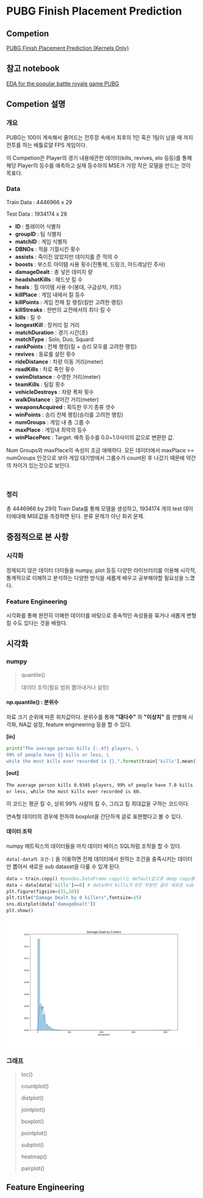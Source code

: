 # PUBG Finish Placement Prediction

## Competion

[PUBG Finish Placement Prediction (Kernels Only)](https://www.kaggle.com/c/pubg-finish-placement-prediction)

## 참고 notebook

[EDA for the popular battle royale game PUBG](https://www.kaggle.com/deffro/eda-is-fun)

## Competion 설명

### 개요

PUBG는 100이 계속해서 줄어드는 전투장 속에서 최후의 1인 혹은 1팀이 남을 때 까지 전투를 하는 배틀로얄 FPS 게임이다.  

이 Competion은 Player의 경기 내용에관한 데이터(kills, revives, elo 등등)를 통해 해당 Player의 등수를 예측하고 실제 등수와의 MSE가 가장 작은 모델을 만드는 것이 목표다.

### Data

Train Data : 4446966 x 29    

Test Data : 1934174 x 28  

* **ID** : 플레이어 식별자
* **groupID** : 팀 식별자
* **matchID** : 게임 식별자
* **DBNOs** : 적을 기절시킨 횟수
* **assists** : 죽이진 않았지만 데미지를 준 적의 수
* **boosts** : 부스트 아이템 사용 횟수(진통제, 드링크, 아드레날린 주사)
* **damageDealt** : 총 넣은 데미지 량
* **headshotKills** : 헤드샷 킬 수
* **heals** : 힐 아이템 사용 수(붕대, 구급상자, 키트)
* **killPlace** : 게임 내에서 킬 등수
* **killPoints** : 게임 전체 킬 랭킹(킬만 고려한 랭킹)
* **killStreaks** : 한번의 교전에서의 최다 킬 수
* **kills** : 킬 수
* **longestKill** : 장커리 킬 거리
* **matchDuration** : 경기 시간(초)
* **matchType** : Solo, Duo, Squard
* **rankPoints** : 전체 랭킹(킬 + 승리 모두를 고려한 랭킹)
* **revives** : 동료를 살린 횟수
* **rideDistance** : 차량 이동 거리(meter)
* **roadKills** : 차로 죽인 횟수
* **swimDistance** : 수영한 거리(meter)
* **teamKills** : 팀킬 횟수
* **vehicleDestroys** : 차량 폭파 횟수
* **walkDistance** : 걸어간 거리(meter)
* **weaponsAcquired** : 획득한 무기 종류 갯수
* **winPoints** : 승리 전체 랭킹(승리를 고려한 랭킹)
* **numGroups** : 게임 내 총 그룹 수
* **maxPlace** : 게임내 최악의 등수
* **winPlacePerc** :  Target. 예측 등수를 0.0~1.0사이의 값으로 변환한 값.

Num Groups와 maxPlace의 속성이 조금 애매하다. 모든 데이터에서 maxPlace >= numGroups 인것으로 보아 게임 대기방에서 그룹수가 count된 후 나갔기 때문에 약간의 차이가 있는것으로 보인다.  

</br>

### 정리

총 4446966 by 29의 Train Data를 통해 모델을 생성하고, 1934174 개의 test 데이터에대해 MSE값을 측정하면 된다.  분류 문제가 아닌 회귀 문제.



## 중점적으로 본 사항

### 시각화

정제되지 않은 데이터 더미들을 numpy, plot 등등 다양한 라이브러리를 이용해 시각적, 통계적으로 이해하고 분석하는 다양한 방식을 새롭게 배우고 공부해야할 필요성을 느꼈다.

### Feature Engineering

시각화를 통해 완전히 이해한 데이터를 바탕으로 종속적인 속성들을 묶거나 새롭게 변형킬 수도 있다는 것을 배웠다.

## 시각화

### numpy

> quantile()
>
> 데이터 조작(필요 범위 뽑아내거나 설정)

#### np.quantile() : 분위수

자료 크기 순위에 따른 위치값이다. 분위수를 통해 **"대다수"** 와 **"이상치"** 를 판별해 시각화, NA값 설정, feature engineering 등을 할 수 있다. 

**[in]**

```python
print("The average person kills {:.4f} players, \
99% of people have {} kills or less, \
while the most kills ever recorded is {}.".format(train['kills'].mean(),train['kills'].quantile(0.99), train['kills'].max()))
```

**[out]**

```The average person kills 0.9345 players, 99% of people have 7.0 kills or less, while the most kills ever recorded is 60.```

이 코드는 평균 킬 수, 상위 99% 사람의 킬 수, 그리고 킬 최대값을 구하는 코드이다.  

연속형 데이터의 경우에 한하여 boxplot을 간단하게 글로 표현했다고 볼 수 있다.

#### 데이터 조작

numpy 매트릭스의 데이터들을 마치 데이터 베이스 SQL처럼 조작을 할 수 있다.

```data[-data의 조건-]``` 을 이용하면 전체 데이터에서 원하는 조건을 충족시키는 데이터만 뽑아서 새로운 sub dataset을 다룰 수 있게 된다.

```python
data = train.copy() #pandas.DataFrame.copy()는 default값으로 deep copy를 해준다.
data = data[data['kills']==0] # data에서 kills가 0인 부분만 골라 새로운 sub dataset 정의
plt.figure(figsize=(15,10))
plt.title("Damage Dealt by 0 killers",fontsize=15)
sns.distplot(data['damageDealt'])
plt.show()
```

![결과](./img/displot.png)

### 그래프

> loc()
>
> countplot()
>
> distplot()
>
> jointplot()
>
> boxplot()
>
> pointplot()
>
> subplot()
>
> heatmap()
>
> pairplot()

## Feature Engineering
